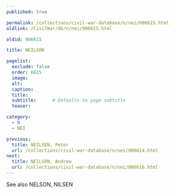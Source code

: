 ```yaml
---
published: true

permalink: /collections/civil-war-database/n/nei/006615.html
oldlink: /CivilWar/db/n/nei/006615.html

oldid: 006615

title: NEILSON

pagelist:
  exclude: false
  order: 6615
  image: 
  alt:
  caption:
  title:
  subtitle:      # Defaults to page subtitle
  teaser:

category: 
  - N 
  - NEI

previous:
  title: NEILSEN, Peter
  url: /collections/civil-war-database/n/nei/006614.html  
next:
  title: NEILSON, Andrew
  url: /collections/civil-war-database/n/nei/006616.html   
---
```

See also NELSON, NILSEN